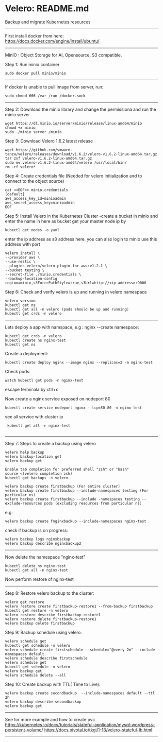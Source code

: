 # Velero: README.md
Backup and migrate Kubernetes resources
*******************
First install docker from here:
https://docs.docker.com/engine/install/ubuntu/
*****************
MinIO : Object Storage for AI, Opensource, S3 compatible.

Step 1: Run minio container
```
sudo docker pull minio/minio
```
***************
If docker is unable to pull image from server, run:
```
sudo chmod 666 /var /run /docker.sock
```
***************
Step 2: Download the minio library and change the permissiona and run the minio server
```
wget https://dl.minio.io/server/minio/release/linux-amd64/minio
chmod +x minio
sudo ./minio server /minio
```
Step 3: Download Velero 1.6.2 latest release
```
wget https://github.com/vmware-tanzu/velero/releases/download/v1.6.2/velero-v1.6.2-linux-amd64.tar.gz
tar zxf velero-v1.6.2-linux-amd64.tar.gz
sudo mv velero-v1.6.2-linux-amd64/velero /usr/local/bin/
rm -rf velero*
```
Step 4: Create credentials file (Needed for velero initialization and to connect to the object source)
```
cat <<EOF>> minio.credentials
[default]
aws_access_key_id=minioadmin
aws_secret_access_key=minioadmin
EOF
```
Step 5: Install Velero in the Kubernetes Cluster
-create a bucket in minio and enter the name in here as bucket
get your master node ip by
```
kubectl get nodes -o yaml
```
enter the ip address as s3 address here. you can also login to minio use this address with port
```
velero install \
--provider aws \
--use-restic \
--plugins velero/velero-plugin-for-aws:v1.2.1 \
--bucket testing \
--secret-file ./minio.credentials \
--backup-location-config region=minio,s3ForcePathStyle=true,s3Url=http://<ip-address>:9000
```
Step 6: Check and verify velero is up and running in velero namespace
```
velero version
kubectl get ns
kubectl get all -n velero (pods should be up and running)
kubectl get crds -n velero
```
*******************************************
Lets deploy a app with namspace, e.g : nginx
--create namespace:
```
kubectl get crds -n velero
kubectl create ns nginx-test
kubectl get ns
```
Create a deployment:
```
kubectl create deploy nginx --image nginx --replicas=2 -n nginx-test
```
Check pods:
```
watch kubectl get pods -n nginx-test
```
escape terminala by ctrl+c

Now create a nginx service exposed on nodeport 80
```
kubectl create service nodeport nginx --tcp=80:80 -n nginx-test

```
see all service with cluster ip
```
 kubectl get all -n nginx-test
 

```
***************************************
Step 7: Steps to create a backup using velero
```
velero help backup
velero backup-location get
velero backup get

Enable tab completion for preferred shell "zsh" or "bash"
source <(velero completion zsh)
kubectl get backups -n velero

velero backup create firstbackup (For entire cluster)
velero backup create firstbackup --include-namespaces testing (For particular ns)
velero backup create firstbackup --include -namespaces testing --exclude-resources pods (excluding resources from particular ns)
```
e.g:
```
velero backup create fnginxbackup --include-namespaces nginx-test
```
check if backup is on progress:
```
velero backup logs nginxbackup
velero backup describe nginxbackup2

```
*************
Now delete the namespace "nginx-test"
```
kubectl delete ns nginx-test
kubectl get all -n nginx-test
```
Now perform restore of nginx-test
**************
Step 8: Restore velero backup to the cluster:
```
velero get restore
velero restore create firstbackup-restore1 --from-backup firstbackup
kubectl get restore -n velero
velero restore describe firstbackup-restore1
velero restore delete firstbackup-restore1
velero backup delete firstbackup
```
Step 9: Backup schedule using velero:
```
velero schedule get
kubectl get schedule -n velero
velero schedule create firstschedule --schedule="@every 2m" --include-namespaces default
velero schedule describe firstschedule
velero schedule get
kubectl get schedule -n velero
velero backup get
velero schedule delete --all
```
Step 10: Create backup with TTL( Time to Live):
```
velero backup create secondbackup  --include-namespaces default --ttl 2h
velero backup describe secondbackup
velero backup get
```
***************
See for more example and how to create pvc
https://kubernetes.io/docs/tutorials/stateful-application/mysql-wordpress-persistent-volume/
https://docs.pivotal.io/tkgi/1-13/velero-stateful-lb.html
*************************
